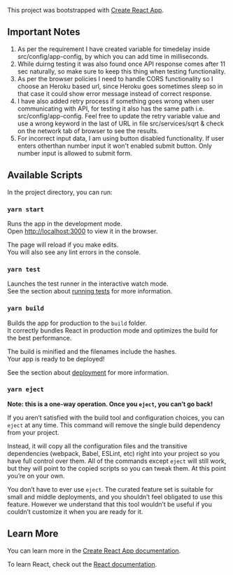 This project was bootstrapped with [Create React App](https://github.com/facebook/create-react-app).

## Important Notes
1. As per the requirement I have created variable for timedelay inside src/config/app-config, by which you can add time in milliseconds.
2. While duirng testing it was also found once API response comes after 11 sec naturally, so make sure to keep this thing when testing functionality.
3. As per the browser policies I need to handle CORS functionality so I choose an Heroku based url, since Heroku goes sometimes sleep so in that case it could show error message instead of correct response.
4. I have also added retry process if something goes wrong when user communicating with API, for testing it also has the same path i.e. src/config/app-config. Feel free to update the retry variable value and use a wrong keyword in the last of URL in file src/services/sqrt & check on the network tab of browser to see the results.
5. For incorrect input data, I am using button disabled functionality. If user enters otherthan number input it won't enabled submit button. Only number input is allowed to submit form.

## Available Scripts

In the project directory, you can run:

### `yarn start`

Runs the app in the development mode.<br />
Open [http://localhost:3000](http://localhost:3000) to view it in the browser.

The page will reload if you make edits.<br />
You will also see any lint errors in the console.

### `yarn test`

Launches the test runner in the interactive watch mode.<br />
See the section about [running tests](https://facebook.github.io/create-react-app/docs/running-tests) for more information.

### `yarn build`

Builds the app for production to the `build` folder.<br />
It correctly bundles React in production mode and optimizes the build for the best performance.

The build is minified and the filenames include the hashes.<br />
Your app is ready to be deployed!

See the section about [deployment](https://facebook.github.io/create-react-app/docs/deployment) for more information.

### `yarn eject`

**Note: this is a one-way operation. Once you `eject`, you can’t go back!**

If you aren’t satisfied with the build tool and configuration choices, you can `eject` at any time. This command will remove the single build dependency from your project.

Instead, it will copy all the configuration files and the transitive dependencies (webpack, Babel, ESLint, etc) right into your project so you have full control over them. All of the commands except `eject` will still work, but they will point to the copied scripts so you can tweak them. At this point you’re on your own.

You don’t have to ever use `eject`. The curated feature set is suitable for small and middle deployments, and you shouldn’t feel obligated to use this feature. However we understand that this tool wouldn’t be useful if you couldn’t customize it when you are ready for it.

## Learn More

You can learn more in the [Create React App documentation](https://facebook.github.io/create-react-app/docs/getting-started).

To learn React, check out the [React documentation](https://reactjs.org/).


